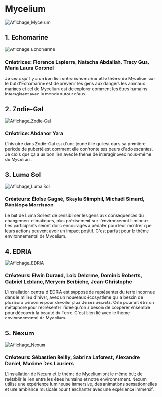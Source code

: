 
 # Mycelium
 ![Affichage_Mycelium](Médias/Affichage_Mycélium.jpg)
 
## 1. Echomarine
![Affichage_Echomarine](Médias/Affichage_Échomarine.png)

### Créatrices: Florence Lapierre, Natacha Abdallah, Tracy Gua, Maria Laura Coronel
Je crois qu'il y a un bon lien entre Echomarine et le thème de Mycelium car le but d'Echomarine est de prevenir les gens aux dangers les animaux marines et cel de Mycelium est de explorer comment les êtres humains interagisent avec le monde autour d'eux.

## 2. Zodie-Gal
![Affichage_Zodie-Gal](Médias/Affichage_zodie_gal.png)

### Créatrice: Abdanor Yara
L'histoire dans Zodie-Gal est d'une jeune fille qui est dans sa première periode de puberté est comment elle confronte ses peurs d'adolescantes. Je crois que ça a un bon lien avec le thème de interagir avec nous-même de Mycelium. 

## 3. Luma Sol
![Affichage_Luma Sol](Médias/Affichage_lumasol.png)

### Créateurs: Éloïse Gagné, Skayla Stimphil, Michaël Simard, Pénélope Morrisson
Le but de Luma Sol est de sensibiliser les gens aux conséquences du changement climatiques, plus précisement sur l'environnemnt lumineux. Les participants seront donc encouragés à pédaler pour leur montrer que leurs actions peuvent avoir un impact positif. C'est parfait pour le thème environnemental de Mycelium.

## 4. EDRIA
![Affichage_EDRIA](Médias/Affichage_edria.png)

### Créateurs: Elwin Durand, Loic Delorme, Dominic Roberts, Gabriel Leblanc, Meryem Berbiche, Jean-Christophe
L'installation central d'EDRIA est supposé de représenter du terre inconnue dans le milieu d'hiver, avec un nouveaux écosystème qui a besoin de plusieurs personne pour dévoiler plus de ses secrets. Cela pourrait être un métaphore pour représenter l'idée qu'on a besoin de coopérer ensemble pour découvrir la beauté du Terre. C'est bien lié avec le thème environnemental de Mycelium.

## 5. Nexum
![Affichage_Nexum](Médias/Affichage_nexum.png)

### Créateurs:  Sébastien Reilly, Sabrina Laforest, Alexandre Daniel, Maxime Des Lauriers
L'installation de Nexum et le thème de Mycelium ont le même but; de reétablir le lien entre les êtres humains et notre environnement. Nexum utilise une expérience lumineuse immersive, des animations sensationnelles et une ambiance musicale pour t'enchanter avec une expérience immersif.
